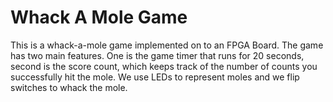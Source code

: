 # Whack A Mole Game
This is a whack-a-mole game implemented on to an FPGA Board. The game has two main features. One is the game timer that runs for 20 seconds, second is the score count, which keeps track of the number of counts you successfully hit the mole. We use LEDs to represent moles and we flip switches to whack the mole.
